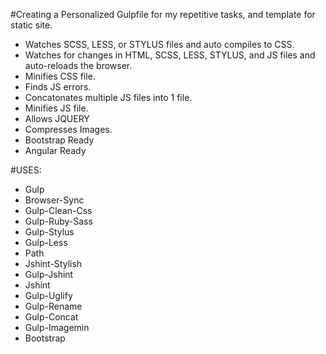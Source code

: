 #Creating a Personalized Gulpfile for my repetitive tasks, and template for static site.

* Watches SCSS, LESS, or  STYLUS files and auto compiles to CSS.
* Watches for changes in HTML, SCSS, LESS, STYLUS, and JS files and auto-reloads the browser.
* Minifies CSS file.
* Finds JS errors.
* Concatonates multiple JS files into 1 file.
* Minifies JS file.
* Allows JQUERY
* Compresses Images.
* Bootstrap Ready
* Angular Ready



#USES:

* Gulp
* Browser-Sync
* Gulp-Clean-Css
* Gulp-Ruby-Sass
* Gulp-Stylus
* Gulp-Less
* Path
* Jshint-Stylish
* Gulp-Jshint
* Jshint
* Gulp-Uglify
* Gulp-Rename
* Gulp-Concat
* Gulp-Imagemin
* Bootstrap
